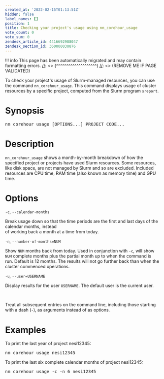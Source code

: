 ```yaml
---
created_at: '2022-02-15T01:13:51Z'
hidden: false
label_names: []
position: 1
title: Checking your project's usage using nn_corehour_usage
vote_count: 0
vote_sum: 0
zendesk_article_id: 4416692988047
zendesk_section_id: 360000030876
---
```




[//]: <> (REMOVE ME IF PAGE VALIDATED)
[//]: <> (vvvvvvvvvvvvvvvvvvvv)
!!! info
    This page has been automatically migrated and may contain formatting errors.
[//]: <> (^^^^^^^^^^^^^^^^^^^^)
[//]: <> (REMOVE ME IF PAGE VALIDATED)

<p>To check your project's usage of Slurm-managed resources, you can use the command <code>nn_corehour_usage</code>. This command displays usage of cluster resources by a specific project, computed from the Slurm program <code>sreport</code>.</p>
<h1 id="h_01HC8WWMEVN2GWM123MH3QYSMK">Synopsis</h1>
<pre>nn_corehour_usage [OPTIONS...] PROJECT_CODE...
</pre>
<h1 id="h_01HC8WWMEV6YJ024FBNRD8C9FN">Description</h1>
<p><code>nn_corehour_usage</code> shows a month-by-month breakdown of how the specified project or projects have used Slurm resources. Some resources, like disk space, are not managed by Slurm and so are excluded. Included resources are CPU time, RAM time (also known as memory time) and GPU time.</p>
<h1 id="h_01HC8WWMEV57MXWE1KQ4PZ0HX8">Options</h1>
<p><code>-c</code>, <code>--calendar-months</code></p>
<p>Break usage down so that the time periods are the first and last days of the calendar months, instead<br>of working back a month at a time from today.</p>
<p><code>-n</code>, <code>--number-of-months=NUM</code></p>
<p>Show <code>NUM</code> months back from today. Used in conjunction with <code>-c</code>, will show <code>NUM</code> complete months plus the partial month up to when the command is run. Default is 12 months. The results will not go further back than when the cluster commenced operations.</p>
<p><code>-u</code>, <code>--user=USERNAME</code></p>
<p>Display results for the user <code>USERNAME</code>. The default user is the current user.</p>
<p> </p>
<p>Treat all subsequent entries on the command line, including those starting with a dash (<code>-</code>), as arguments instead of as options.</p>
<h1 id="h_01HC8WWMEV923NGDKPWFKZTDGX">Examples</h1>
<p>To print the last year of project nesi12345:</p>
<pre>nn_corehour_usage nesi12345</pre>
<p>To print the last six complete calendar months of project nesi12345:</p>
<pre>nn_corehour_usage -c -n 6 nesi12345</pre>